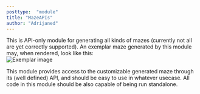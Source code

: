 ```yaml
---
posttype:  "module"  
title: "MazeAPIs"
author: "Adrijaned"
---
```

This is API-only module for generating all kinds of mazes 
(currently not all are yet correctly supported).
An exemplar maze generated by this module may, when rendered, look like this:  
![Exemplar image](./render.png)

This module provides access to the customizable generated maze through its 
(well defined) API, and should be easy to use  in whatever usecase. All code in
this module should be also capable of being run standalone.
